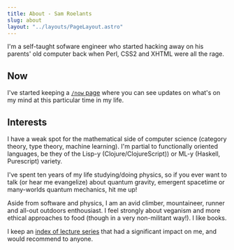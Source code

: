 ```yaml
---
title: About - Sam Roelants
slug: about
layout: "../layouts/PageLayout.astro"
---
```


I'm a self-taught sofware engineer who started hacking away on his parents' old
computer back when Perl, CSS2 and XHTML were all the rage.

## Now
I've started keeping a [`/now` page](../now) where you
can see updates on what's on my mind at this particular time in my life.

## Interests
I have a weak spot for the mathematical side of computer science
(category theory, type theory, machine learning). 
I'm partial to functionally oriented languages, be they of the Lisp-y 
(Clojure/ClojureScript)) or ML-y (Haskell, Purescript) variety.

I've spent ten years of my life studying/doing physics, so if you ever want to talk 
(or hear me evangelize) about quantum gravity, emergent spacetime or many-worlds
quantum mechanics, hit me up!

Aside from software and physics, I am an avid climber, mountaineer, runner
and all-out outdoors enthousiast. I feel strongly about veganism and 
more ethical approaches to food (though in a very non-militant way!).
I like books. 

I keep an [index of lecture series](/lectures) that had a significant impact on me, and would
recommend to anyone.
